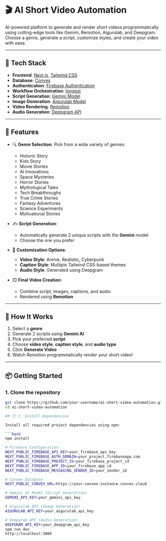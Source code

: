 # 🎬 AI Short Video Automation

AI-powered platform to generate and render short videos programmatically using cutting-edge tools like Gemini, Remotion, Aigurulab, and Deepgram. Choose a genre, generate a script, customize styles, and create your video with ease.

---

## 🚀 Tech Stack

- **Frontend**: [Next.js](https://nextjs.org/), [Tailwind CSS](https://tailwindcss.com/)
- **Database**: [Convex](https://www.convex.dev/)
- **Authentication**: [Firebase Authentication](https://firebase.google.com/products/auth)
- **Workflow Orchestration**: [Inngest](https://www.inngest.com/)
- **Script Generation**: [Gemini Model](https://deepmind.google/technologies/gemini/)
- **Image Generation**: [Aigurulab Model](https://www.aigurulabs.ai/)
- **Video Rendering**: [Remotion](https://www.remotion.dev/)
- **Audio Generation**: [Deepgram API](https://www.deepgram.com/)

---

## 🎥 Features

- 🔍 **Genre Selection**: Pick from a wide variety of genres:
  - Historic Story
  - Kids Story
  - Movie Stories
  - AI Innovations
  - Space Mysteries
  - Horror Stories
  - Mythological Tales
  - Tech Breakthroughs
  - True Crime Stories
  - Fantasy Adventures
  - Science Experiments
  - Motivational Stories

- ✍️ **Script Generation**:
  - Automatically generate 2 unique scripts with the **Gemini** model
  - Choose the one you prefer

- 🎨 **Customization Options**:
  - **Video Style**: Anime, Realistic, Cyberpunk
  - **Caption Style**: Multiple Tailwind CSS-based themes
  - **Audio Style**: Generated using Deepgram

- 🎞 **Final Video Creation**:
  - Combine script, images, captions, and audio
  - Rendered using **Remotion**

---

## 🧠 How It Works

1. Select a **genre**
2. Generate 2 scripts using **Gemini AI**
3. Pick your preferred **script**
4. Choose **video style**, **caption style**, and **audio type**
5. Click **Generate Video**
6. Watch Remotion programmatically render your short video!

---

## 📦 Getting Started

### 1. Clone the repository

```bash
git clone https://github.com/your-username/ai-short-video-automation.git
cd ai-short-video-automation

## 📦 2. Install Dependencies

Install all required project dependencies using npm:

```bash
npm install

# Firebase Configuration
NEXT_PUBLIC_FIREBASE_API_KEY=your_firebase_api_key
NEXT_PUBLIC_FIREBASE_AUTH_DOMAIN=your_project.firebaseapp.com
NEXT_PUBLIC_FIREBASE_PROJECT_ID=your_firebase_project_id
NEXT_PUBLIC_FIREBASE_APP_ID=your_firebase_app_id
NEXT_PUBLIC_FIREBASE_MESSAGING_SENDER_ID=your_sender_id

# Convex Database
NEXT_PUBLIC_CONVEX_URL=https://your-convex-instance.convex.cloud

# Gemini AI Model (Script Generation)
GEMINI_API_KEY=your_gemini_api_key

# Aigurulab API (Image Generation)
AIGURULAB_API_KEY=your_aigurulab_api_key

# Deepgram API (Audio Generation)
DEEPGRAM_API_KEY=your_deepgram_api_key
npm run dev
http://localhost:3000

